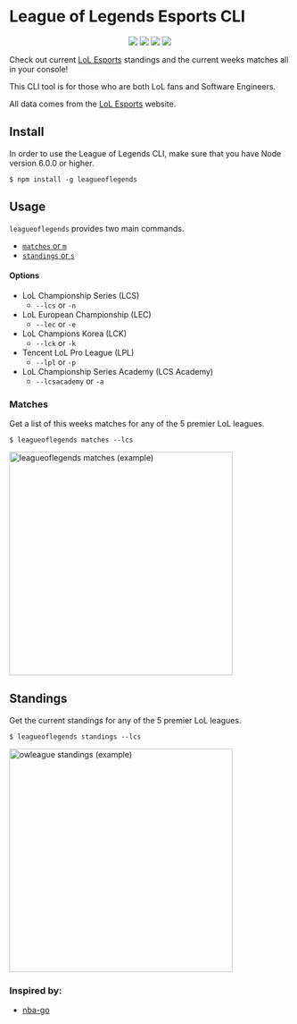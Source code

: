 
# League of Legends Esports CLI
<p align=center>
<a target="_blank" href="https://travis-ci.com/LukeAlSaba/OWLeague" title="Build Status"><img src="https://travis-ci.com/LukeAlSaba/OWLeague.svg?branch=master"></a>
<a target="_blank" href="https://npmjs.org/package/leagueoflegends" title="NPM version"><img src="https://img.shields.io/npm/v/owleague.svg"></a>
<a target="_blank" href="http://nodejs.org/download/" title="Node version"><img src="https://img.shields.io/badge/node.js-%3E=_6.0-green.svg"></a>
<a target="_blank" href="https://opensource.org/licenses/MIT" title="License: MIT"><img src="https://img.shields.io/badge/License-MIT-blue.svg"></a>
</p>

<p>
Check out current <a href="https://watch.lolesports.com/" target="_blank" rel="noopener">LoL Esports</a> standings and the current weeks matches all in your console!

This CLI tool is for those who are both LoL fans and Software Engineers.

All data comes from the <a href="https://watch.lolesports.com/" target="_blank" rel="noopener">LoL Esports</a> website.
</p>

## Install

<p>
In order to use the League of Legends CLI, make sure that you have Node version 6.0.0 or higher.
</p>

```
$ npm install -g leagueoflegends
```

## Usage

`leagueoflegends` provides two main commands. 

  - [`matches` or `m`](#game)
  - [`standings` or `s`](#game)
  
#### Options

  - LoL Championship Series (LCS)  
    - `--lcs` or `-n`
  - LoL European Championship (LEC)
    - `--lec` or `-e`
  - LoL Champions Korea (LCK)
    - `--lck` or `-k`
  - Tencent LoL Pro League (LPL)
    - `--lpl` or `-p`
  - LoL Championship Series Academy (LCS Academy)
    - `--lcsacademy` or `-a`

### Matches

<p>
Get a list of this weeks matches for any of the 5 premier LoL leagues.
</p>

```
$ leagueoflegends matches --lcs
```
<a href="https://www.npmjs.com/package/owleague" target="_blank" rel="noopener">
  <img src="https://user-images.githubusercontent.com/22821657/59152320-7a268c80-8a0f-11e9-9964-19a70f2191a1.png" alt="leagueoflegends matches (example)" width="400px">
</a>

## Standings

<p>
Get the current standings for any of the 5 premier LoL leagues.
</p>

```
$ leagueoflegends standings --lcs
```
<a href="https://www.npmjs.com/package/owleague" target="_blank" rel="noopener">
  <img src="https://user-images.githubusercontent.com/22821657/59152321-7dba1380-8a0f-11e9-807e-191b9e9ff6c7.png" alt="owleague standings (example)" width="400px">
</a>

### Inspired by:

  - [nba-go](https://github.com/xxhomey19/nba-go)
  
  
